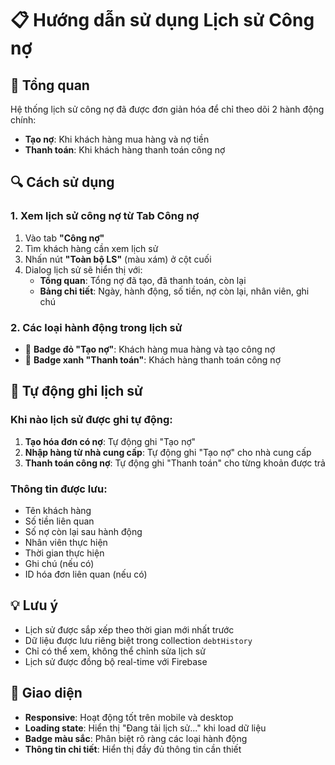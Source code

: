 # 📋 Hướng dẫn sử dụng Lịch sử Công nợ

## 🎯 Tổng quan

Hệ thống lịch sử công nợ đã được đơn giản hóa để chỉ theo dõi 2 hành động chính:

- **Tạo nợ**: Khi khách hàng mua hàng và nợ tiền
- **Thanh toán**: Khi khách hàng thanh toán công nợ

## 🔍 Cách sử dụng

### 1. Xem lịch sử công nợ từ Tab Công nợ

1. Vào tab **"Công nợ"**
2. Tìm khách hàng cần xem lịch sử
3. Nhấn nút **"Toàn bộ LS"** (màu xám) ở cột cuối
4. Dialog lịch sử sẽ hiển thị với:
   - **Tổng quan**: Tổng nợ đã tạo, đã thanh toán, còn lại
   - **Bảng chi tiết**: Ngày, hành động, số tiền, nợ còn lại, nhân viên, ghi chú

### 2. Các loại hành động trong lịch sử

- 🔴 **Badge đỏ "Tạo nợ"**: Khách hàng mua hàng và tạo công nợ
- 🔵 **Badge xanh "Thanh toán"**: Khách hàng thanh toán công nợ

## 🔄 Tự động ghi lịch sử

### Khi nào lịch sử được ghi tự động:

1. **Tạo hóa đơn có nợ**: Tự động ghi "Tạo nợ"
2. **Nhập hàng từ nhà cung cấp**: Tự động ghi "Tạo nợ" cho nhà cung cấp
3. **Thanh toán công nợ**: Tự động ghi "Thanh toán" cho từng khoản được trả

### Thông tin được lưu:

- Tên khách hàng
- Số tiền liên quan
- Số nợ còn lại sau hành động
- Nhân viên thực hiện
- Thời gian thực hiện
- Ghi chú (nếu có)
- ID hóa đơn liên quan (nếu có)

## 💡 Lưu ý

- Lịch sử được sắp xếp theo thời gian mới nhất trước
- Dữ liệu được lưu riêng biệt trong collection `debtHistory`
- Chỉ có thể xem, không thể chỉnh sửa lịch sử
- Lịch sử được đồng bộ real-time với Firebase

## 🎨 Giao diện

- **Responsive**: Hoạt động tốt trên mobile và desktop
- **Loading state**: Hiển thị "Đang tải lịch sử..." khi load dữ liệu
- **Badge màu sắc**: Phân biệt rõ ràng các loại hành động
- **Thông tin chi tiết**: Hiển thị đầy đủ thông tin cần thiết
